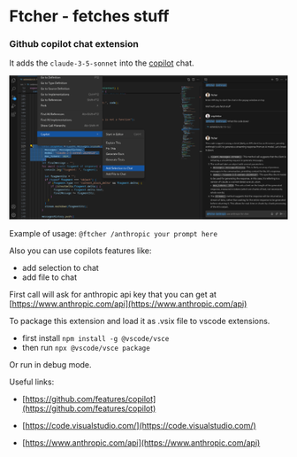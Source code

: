 # Ftcher - fetches stuff
### Github copilot chat extension

It adds the `claude-3-5-sonnet` into the [copilot](https://github.com/features/copilot) chat.

![alt text](image.png)

Example of usage: ```@ftcher /anthropic your prompt here```

Also you can use copilots features like:
- add selection to chat 
- add file to chat 

First call will ask for anthropic api key that you can get at [https://www.anthropic.com/api](https://www.anthropic.com/api)

To package this extension and load it as .vsix file to vscode extensions. 
- first install ```npm install -g @vscode/vsce``` 
- then run  ```npx @vscode/vsce package```

Or run in debug mode.


Useful links:
- [https://github.com/features/copilot](https://github.com/features/copilot)

- [https://code.visualstudio.com/](https://code.visualstudio.com/)

- [https://www.anthropic.com/api](https://www.anthropic.com/api)
